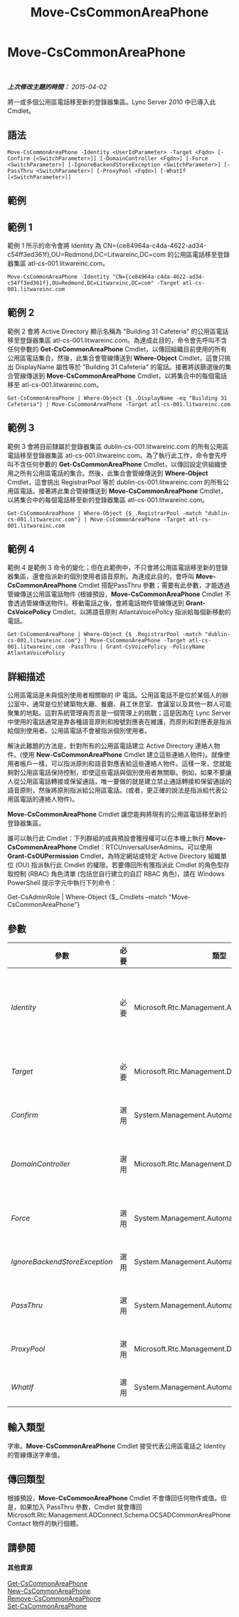 ﻿---
title: Move-CsCommonAreaPhone
TOCTitle: Move-CsCommonAreaPhone
ms:assetid: af5f832c-1be9-4495-ba1a-c10ca50d7b29
ms:mtpsurl: https://technet.microsoft.com/zh-tw/library/Gg412837(v=OCS.15)
ms:contentKeyID: 49292003
ms.date: 08/10/2015
mtps_version: v=OCS.15
ms.translationtype: HT
---

# Move-CsCommonAreaPhone

 

_**上次修改主題的時間：** 2015-04-02_

將一或多個公用區電話移至新的登錄器集區。Lync Server 2010 中已導入此 Cmdlet。

## 語法

    Move-CsCommonAreaPhone -Identity <UserIdParameter> -Target <Fqdn> [-Confirm [<SwitchParameter>]] [-DomainController <Fqdn>] [-Force <SwitchParameter>] [-IgnoreBackendStoreException <SwitchParameter>] [-PassThru <SwitchParameter>] [-ProxyPool <Fqdn>] [-WhatIf [<SwitchParameter>]]

## 範例

## 範例 1

範例 1 所示的命令會將 Identity 為 CN={ce84964a-c4da-4622-ad34-c54ff3ed361f},OU=Redmond,DC=Litwareinc,DC=com 的公用區電話移至登錄器集區 atl-cs-001.litwareinc.com。

    Move-CsCommonAreaPhone -Identity "CN={ce84964a-c4da-4622-ad34-c54ff3ed361f},OU=Redmond,DC=Litwareinc,DC=com" -Target atl-cs-001.litwareinc.com

## 範例 2

範例 2 會將 Active Directory 顯示名稱為 "Building 31 Cafeteria" 的公用區電話移至登錄器集區 atl-cs-001.litwareinc.com。為達成此目的，命令會先呼叫不含任何參數的 **Get-CsCommonAreaPhone** Cmdlet，以傳回組織目前使用的所有公用區電話集合。然後，此集合會管線傳送到 **Where-Object** Cmdlet，這會只挑出 DisplayName 屬性等於 "Building 31 Cafeteria" 的電話。接著將該篩選後的集合管線傳送到 **Move-CsCommonAreaPhone** Cmdlet，以將集合中的每個電話移至 atl-cs-001.litwareinc.com。

    Get-CsCommonAreaPhone | Where-Object {$_.DisplayName -eq "Building 31 Cafeteria"} | Move-CsCommonAreaPhone -Target atl-cs-001.litwareinc.com

## 範例 3

範例 3 會將目前隸屬於登錄器集區 dublin-cs-001.litwareinc.com 的所有公用區電話移至登錄器集區 atl-cs-001.litwareinc.com。為了執行此工作，命令會先呼叫不含任何參數的 **Get-CsCommonAreaPhone** Cmdlet，以傳回設定供組織使用之所有公用區電話的集合。然後，此集合會管線傳送到 **Where-Object** Cmdlet，這會挑出 RegistrarPool 等於 dublin-cs-001.litwareinc.com 的所有公用區電話。接著將此集合管線傳送到 **Move-CsCommonAreaPhone** Cmdlet，以將集合中的每個電話移至新的登錄器集區 atl-cs-001.litwareinc.com。

    Get-CsCommonAreaPhone | Where-Object {$_.RegistrarPool -match "dublin-cs-001.litwareinc.com"} | Move-CsCommonAreaPhone -Target atl-cs-001.litwareinc.com

## 範例 4

範例 4 是範例 3 命令的變化；但在此範例中，不只會將公用區電話移至新的登錄器集區，還會指派新的個別使用者語音原則。為達成此目的，會呼叫 **Move-CsCommonAreaPhone** Cmdlet 搭配PassThru 參數；需要有此參數，才能透過管線傳送公用區電話物件 (根據預設，**Move-CsCommonAreaPhone** Cmdlet 不會透過管線傳送物件)。移動電話之後，會將電話物件管線傳送到 **Grant-CsVoicePolicy** Cmdlet，以將語音原則 AtlantaVoicePolicy 指派給每個新移動的電話。

    Get-CsCommonAreaPhone | Where-Object {$_.RegistrarPool -match "dublin-cs-001.litwareinc.com"} | Move-CsCommonAreaPhone -Target atl-cs-001.litwareinc.com -PassThru | Grant-CsVoicePolicy -PolicyName AtlantaVoicePolicy

## 詳細描述

公用區電話是未與個別使用者相關聯的 IP 電話。公用區電話不是位於某個人的辦公室中，通常是位於建築物大廳、餐廳、員工休息室、會議室以及其他一群人可能聚集的地點。這對系統管理員而言是一個管理上的挑戰；這是因為在 Lync Server 中使用的電話通常是靠各種語音原則和撥號對應表在維護，而原則和對應表是指派給個別使用者。公用區電話不會被指派個別使用者。

解決此難題的方法是，針對所有的公用區電話建立 Active Directory 連絡人物件。(使用 **New-CsCommonAreaPhone** Cmdlet 建立這些連絡人物件)。就像使用者帳戶一樣，可以指派原則和語音對應表給這些連絡人物件。這樣一來，您就能夠對公用區電話保持控制，即使這些電話與個別使用者無關聯。例如，如果不要讓人從公用區電話轉接或保留通話，唯一要做的就是建立禁止通話轉接和保留通話的語音原則，然後將原則指派給公用區電話。(或者，更正確的說法是指派給代表公用區電話的連絡人物件)。

**Move-CsCommonAreaPhone** Cmdlet 讓您能夠將現有的公用區電話移至新的登錄器集區。

誰可以執行此 Cmdlet：下列群組的成員預設會獲授權可以在本機上執行 **Move-CsCommonAreaPhone** Cmdlet：RTCUniversalUserAdmins。可以使用 **Grant-CsOUPermission** Cmdlet，為特定網站或特定 Active Directory 組織單位 (OU) 指派執行此 Cmdlet 的權限。若要傳回所有獲指派此 Cmdlet 的角色型存取控制 (RBAC) 角色清單 (包括您自行建立的自訂 RBAC 角色)，請在 Windows PowerShell 提示字元中執行下列命令：

Get-CsAdminRole | Where-Object {$\_.Cmdlets –match "Move-CsCommonAreaPhone"}

## 參數


<table>
<colgroup>
<col style="width: 25%" />
<col style="width: 25%" />
<col style="width: 25%" />
<col style="width: 25%" />
</colgroup>
<thead>
<tr class="header">
<th>參數</th>
<th>必要</th>
<th>類型</th>
<th>說明</th>
</tr>
</thead>
<tbody>
<tr class="odd">
<td><p><em>Identity</em></p></td>
<td><p>必要</p></td>
<td><p>Microsoft.Rtc.Management.AD.UserIdParameter</p></td>
<td><p>公用區電話的唯一識別碼。識別公用區電話要使用相關聯連絡人物件的 Active Directory 辨別名稱。根據預設，公用區電話會使用全域唯一識別碼 (GUID) 做為其一般名稱，這表示這類電話的 Identity 通常會如下所示：CN={ce84964a-c4da-4622-ad34-c54ff3ed361f},OU=Redmond,DC=Litwareinc,DC=com。</p></td>
</tr>
<tr class="even">
<td><p><em>Target</em></p></td>
<td><p>必要</p></td>
<td><p>Microsoft.Rtc.Management.Deploy.Fqdn</p></td>
<td><p>應移動其公用區電話之登錄器集區的完整網域名稱 (FQDN)；例如：atl-cs-001.litwareinc.com。除了登錄器集區外，Target 也可以是主機供應商的 FQDN。</p></td>
</tr>
<tr class="odd">
<td><p><em>Confirm</em></p></td>
<td><p>選用</p></td>
<td><p>System.Management.Automation.SwitchParameter</p></td>
<td><p>在執行命令前先提示確認。</p></td>
</tr>
<tr class="even">
<td><p><em>DomainController</em></p></td>
<td><p>選用</p></td>
<td><p>Microsoft.Rtc.Management.Deploy.Fqdn</p></td>
<td><p>讓您連線至指定的網域控制站，以移動使公用區電話。若要連線至特定的網域控制站，請加入 DomainController 參數，後面加上電腦名稱 (例如，atl-cs-001) 或其 FQDN (例如，atl-cs-001.litwareinc.com)。</p></td>
</tr>
<tr class="odd">
<td><p><em>Force</em></p></td>
<td><p>選用</p></td>
<td><p>System.Management.Automation.SwitchParameter</p></td>
<td><p>如有指定，會移動公用區電話，但刪除任何關聯的資料 (例如，已指派給裝置的原則)。若未設定，則會連同任何關聯的資料一起移動電話。</p></td>
</tr>
<tr class="even">
<td><p><em>IgnoreBackendStoreException</em></p></td>
<td><p>選用</p></td>
<td><p>System.Management.Automation.SwitchParameter</p></td>
<td><p>如有指定此參數，會指示電腦忽略後端資料庫可能發生的任何錯誤，並嘗試移動公用區電話而不管這些錯誤。</p></td>
</tr>
<tr class="odd">
<td><p><em>PassThru</em></p></td>
<td><p>選用</p></td>
<td><p>System.Management.Automation.SwitchParameter</p></td>
<td><p>讓您透過管線傳遞使用者物件，代表被移動的使用者帳戶。根據預設，<strong>Move-CsCommonAreaPhone</strong> Cmdlet 不會透過管線傳遞任何物件。</p></td>
</tr>
<tr class="even">
<td><p><em>ProxyPool</em></p></td>
<td><p>選用</p></td>
<td><p>Microsoft.Rtc.Management.Deploy.Fqdn</p></td>
<td><p>此參數只能用於 Lync Online。請勿用於 Lync Server 的內部部署實作。</p></td>
</tr>
<tr class="odd">
<td><p><em>WhatIf</em></p></td>
<td><p>選用</p></td>
<td><p>System.Management.Automation.SwitchParameter</p></td>
<td><p>說明執行命令時若不實際執行命令的後果。</p></td>
</tr>
</tbody>
</table>


## 輸入類型

字串。**Move-CsCommonAreaPhone** Cmdlet 接受代表公用區電話之 Identity 的管線傳送字串值。

## 傳回類型

根據預設，**Move-CsCommonAreaPhone** Cmdlet 不會傳回任何物件或值。但是，如果加入 PassThru 參數，Cmdlet 就會傳回 Microsoft.Rtc.Management.ADConnect.Schema.OCSADCommonAreaPhoneContact 物件的執行個體。

## 請參閱

#### 其他資源

[Get-CsCommonAreaPhone](get-cscommonareaphone.md)  
[New-CsCommonAreaPhone](new-cscommonareaphone.md)  
[Remove-CsCommonAreaPhone](remove-cscommonareaphone.md)  
[Set-CsCommonAreaPhone](set-cscommonareaphone.md)


